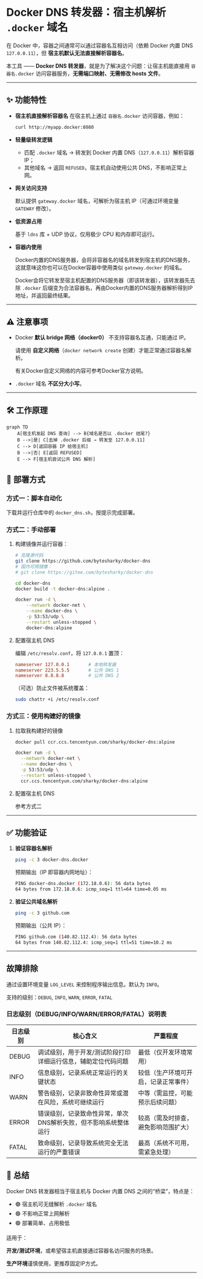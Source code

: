 # Docker DNS 转发器：宿主机解析 `.docker` 域名

在 Docker 中，容器之间通常可以通过容器名互相访问（依赖 Docker 内置 DNS `127.0.0.11`），但 **宿主机默认无法直接解析容器名**。

本工具 —— **Docker DNS 转发器**，就是为了解决这个问题：让宿主机能直接用 `容器名.docker` 访问容器服务，**无需端口映射、无需修改 hosts 文件**。

---

## ✨ 功能特性

* **宿主机直接解析容器名**
  在宿主机上通过 `容器名.docker` 访问容器，例如：

  ```bash
  curl http://myapp.docker:8080
  ```

* **轻量级转发逻辑**

  * 匹配 `.docker` 域名 → 转发到 Docker 内置 DNS（`127.0.0.11`）解析容器 IP；
  * 其他域名 → 返回 `REFUSED`，宿主机自动使用公共 DNS，不影响正常上网。

* **网关访问支持**

  默认提供 `gateway.docker` 域名，可解析为宿主机 IP（可通过环境变量 `GATEWAY` 修改）。

* **低资源占用**

  基于 `ldns` 库 + UDP 协议，仅用极少 CPU 和内存即可运行。

* **容器内使用**

  Docker内置的DNS服务器，会将非容器名的域名转发到宿主机的DNS服务，这就意味这你也可以在Docker容器中使用类似 `gateway.docker` 的域名。
  
  Docker会将它转发至宿主机配置的DNS服务器（即该转发器），该转发器先去除 `.docker` 后缀变为合法容器名，再由Docker内置的DNS服务器解析得到IP地址，并返回最终结果。

---

## ⚠️ 注意事项

* Docker **默认 bridge 网络（docker0）** 不支持容器名互通，只能通过 IP。

  请使用 **自定义网络**（`docker network create` 创建）才能正常通过容器名解析。

  有关Docker自定义网络的内容可参考Docker官方说明。

* `.docker` 域名 **不区分大小写**。

---

## 🛠️ 工作原理

```mermaid
graph TD
    A[宿主机发起 DNS 查询] --> B{域名是否以 .docker 结尾?}
    B -->|是| C[去掉 .docker 后缀 → 转发至 127.0.0.11]
    C --> D[返回容器 IP 给宿主机]
    B -->|否| E[返回 REFUSED]
    E --> F[宿主机尝试公共 DNS 解析]
```

## 🚀 部署方式

### 方式一：脚本自动化

下载并运行仓库中的 `docker_dns.sh`，按提示完成部署。

### 方式二：手动部署

1. 构建镜像并运行容器：

   ```bash
   # 克隆源代码
   git clone https://github.com/bytesharky/docker-dns
   # 国内可用镜像：
   # git clone https://gitee.com/bytesharky/docker-dns

   cd docker-dns
   docker build -t docker-dns:alpine .

   docker run -d \
       --network docker-net \
       --name docker-dns \
       -p 53:53/udp \
       --restart unless-stopped \
       docker-dns:alpine
   ```

2. 配置宿主机 DNS

   编辑 `/etc/resolv.conf`，将 `127.0.0.1` 置顶：

   ```conf
   nameserver 127.0.0.1       # 本地转发器
   nameserver 223.5.5.5       # 公共 DNS 1
   nameserver 8.8.8.8         # 公共 DNS 2
   ```

   （可选）防止文件被系统覆盖：

   ```bash
   sudo chattr +i /etc/resolv.conf
   ```

### 方式三：使用构建好的镜像

1. 拉取我构建好的镜像

   ```bash
   docker pull ccr.ccs.tencentyun.com/sharky/docker-dns:alpine

   docker run -d \
     --network docker-net \
     --name docker-dns \
     -p 53:53/udp \
     --restart unless-stopped \
     ccr.ccs.tencentyun.com/sharky/docker-dns:alpine
   ```

2. 配置宿主机 DNS

   参考方式二

---

## ✅ 功能验证

1. **验证容器名解析**

   ```bash
   ping -c 3 docker-dns.docker
   ```

   预期输出（IP 即容器内网地址）：

   ```bash
   PING docker-dns.docker (172.18.0.6): 56 data bytes
   64 bytes from 172.18.0.6: icmp_seq=1 ttl=64 time=0.05 ms
   ```

2. **验证公共域名解析**

   ```bash
   ping -c 3 github.com
   ```

   预期输出（公共 IP）：

   ```bash
   PING github.com (140.82.112.4): 56 data bytes
   64 bytes from 140.82.112.4: icmp_seq=1 ttl=51 time=10.2 ms
   ```

---

## 故障排除

通过设置环境变量 `LOG_LEVEL` 来控制程序输出信息。默认为 `INFO`。

支持的级别：`DEBUG`, `INFO`, `WARN`, `ERROR`, `FATAL`

### 日志级别（DEBUG/INFO/WARN/ERROR/FATAL）说明表

| 日志级别 | 核心含义 | 严重程度 |
|----------|----------|----------|
| DEBUG    | 调试级别，用于开发/测试阶段打印详细运行信息，辅助定位代码问题 | 最低（仅开发环境常用） |
| INFO     | 信息级别，记录系统正常运行的关键状态 | 较低（生产环境可开启，记录正常事件） |
| WARN     | 警告级别，记录非致命性异常或潜在风险，系统可继续运行 | 中等（需监控，可能预示后续问题） |
| ERROR    | 错误级别，记录致命性异常，单次DNS解析失败，但不影响系统整体运行 | 较高（需及时排查，避免影响范围扩大） |
| FATAL    | 致命级别，记录导致系统完全无法运行的严重错误 | 最高（系统不可用，需紧急处理） |

## 📌 总结

Docker DNS 转发器相当于宿主机与 Docker 内置 DNS 之间的“桥梁”，特点是：

* 🟢 宿主机可无缝解析 `.docker` 域名
* 🟢 不影响正常上网解析
* 🟢 部署简单、占用极低

适用于：

**开发/测试环境**，或希望宿主机直接通过容器名访问服务的场景。

**生产环境**谨慎使用，更推荐固定IP方式。

---
